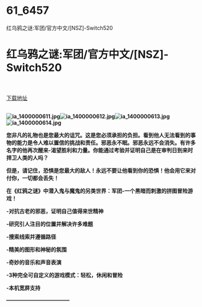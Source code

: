 # 61_6457
红乌鸦之谜:军团/官方中文/[NSZ]-Switch520
# 红乌鸦之谜:军团/官方中文/[NSZ]-Switch520
 <br/></br>
[下载地址](https://www.switch520.cc/article/6457 "下载地址")
<br/></br>

<p><span><strong><img src="https://ddcdn.jd.com/ddimg/jfs/t1/134940/29/11676/54390/5f76e434E55d7154b/68307e594fabd4d3.jpg" alt="ia_1400000611.jpg" title="ia_1400000611.jpg"><img src="https://ddcdn.jd.com/ddimg/jfs/t1/117632/22/19291/54013/5f76e436E30b10a90/a46660ff102198b1.jpg" alt="ia_1400000612.jpg" title="ia_1400000612.jpg"><img src="https://ddcdn.jd.com/ddimg/jfs/t1/153387/33/1292/58011/5f76e437E0e39627a/d62ac55425cb9abf.jpg" alt="ia_1400000613.jpg" title="ia_1400000613.jpg"><img src="https://ddcdn.jd.com/ddimg/jfs/t1/128108/37/14041/61076/5f76e437E9a35eee1/5a2d36ed1d5c563e.jpg" alt="ia_1400000614.jpg" title="ia_1400000614.jpg"> &nbsp; <br></strong></span></p>
<p></p>
<p><span><strong>您非凡的礼物也是您最大的诅咒。这是您必须承担的负担。看到他人无法看到的事物的能力是令人难以置信的挑战和责任。邪恶永不眠。邪恶永远不会消失。有许多名字的他再次醒来-渴望胜利和力量。你能通过考验并证明自己是在审判日到来时捍卫人类的人吗？</strong></span></p>
<p><span><strong>但是，请记住，恐惧是您最大的敌人！永远不要让他看到你的恐惧！他会用它来对付你，一切都会丢失！</strong></span></p>
<p><span><strong>在《红鸦之谜》中潜入鬼与魔鬼的另类世界：军团-一个黑暗而刺激的拼图冒险游戏！</strong></span></p>
<p><span><strong>-对抗古老的邪恶，证明自己值得来世精神</strong></span></p>
<p><span><strong>-研究引人注目的位置并解决许多难题</strong></span></p>
<p><span><strong>-搜索线索并遵循路径</strong></span></p>
<p><span><strong>-精美的图形和神秘的氛围</strong></span></p>
<p><span><strong>-奇妙的音乐和声音表演</strong></span></p>
<p><span><strong>-3种完全可自定义的游戏模式：轻松，休闲和冒险</strong></span></p>
<p><span><strong>-本机宽屏支持</strong></span></p>
<p><span><strong>————————————</strong></span></p>
